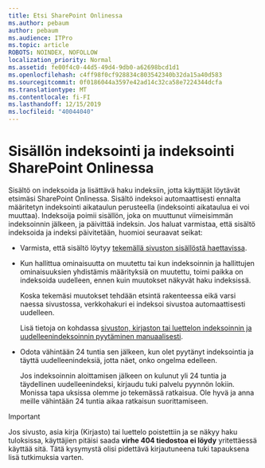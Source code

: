 ```yaml
---
title: Etsi SharePoint Onlinessa
ms.author: pebaum
author: pebaum
ms.audience: ITPro
ms.topic: article
ROBOTS: NOINDEX, NOFOLLOW
localization_priority: Normal
ms.assetid: fe00f4c0-44d5-49d4-9db0-a62698bcd1d1
ms.openlocfilehash: c4ff98f0cf928834c803542340b32da15a40d583
ms.sourcegitcommit: 0f0186044a3597e42ad14c32ca58e7224344dcfa
ms.translationtype: MT
ms.contentlocale: fi-FI
ms.lasthandoff: 12/15/2019
ms.locfileid: "40044040"
---
```

# <a name="content-crawling-and-indexing-in-sharepoint-online"></a>Sisällön indeksointi ja indeksointi SharePoint Onlinessa

Sisältö on indeksoida ja lisättävä haku indeksiin, jotta käyttäjät löytävät etsimäsi SharePoint Onlinessa. Sisältö indeksoi automaattisesti ennalta määritetyn indeksointi aikataulun perusteella (indeksointi aikataulua ei voi muuttaa). Indeksoija poimii sisällön, joka on muuttunut viimeisimmän indeksoinnin jälkeen, ja päivittää indeksin. Jos haluat varmistaa, että sisältö indeksoida ja indeksi päivitetään, huomioi seuraavat seikat:

- Varmista, että sisältö löytyy [tekemällä sivuston sisällöstä haettavissa](https://docs.microsoft.com/sharepoint/make-site-content-searchable).

- Kun hallittua ominaisuutta on muutettu tai kun indeksoinnin ja hallittujen ominaisuuksien yhdistämis määrityksiä on muutettu, toimi paikka on indeksoida uudelleen, ennen kuin muutokset näkyvät haku indeksissä. 

    Koska tekemäsi muutokset tehdään etsintä rakenteessa eikä varsi naessa sivustossa, verkkohakuri ei indeksoi sivustoa automaattisesti uudelleen. 

    Lisä tietoja on kohdassa [sivuston, kirjaston tai luettelon indeksoinnin ja uudelleenindeksoinnin pyytäminen manuaalisesti](https://docs.microsoft.com/sharepoint/crawl-site-conten).

- Odota vähintään 24 tuntia sen jälkeen, kun olet pyytänyt indeksointia ja täyttä uudelleenindeksiä, jotta näet, onko ongelma edelleen. 

    Jos indeksoinnin aloittamisen jälkeen on kulunut yli 24 tuntia ja täydellinen uudelleenindeksi, kirjaudu tuki palvelu pyynnön lokiin. Monissa tapa uksissa olemme jo tekemässä ratkaisua. Ole hyvä ja anna meille vähintään 24 tuntia aikaa ratkaisun suorittamiseen.

> [!IMPORTANT]
> Jos sivusto, asia kirja (Kirjasto) tai luettelo poistettiin ja se näkyy haku tuloksissa, käyttäjien pitäisi saada **virhe 404 tiedostoa ei löydy** yritettäessä käyttää sitä. Tätä kysymystä olisi pidettävä kirjautuneena tuki tapauksena lisä tutkimuksia varten. 



